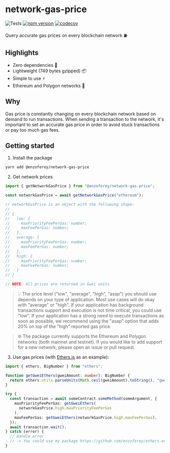 # network-gas-price

![Tests](https://github.com/enzoferey/network-gas-price/actions/workflows/test.yml/badge.svg)
[![npm version](https://badge.fury.io/js/@enzoferey%2Fnetwork-gas-price.svg)](https://badge.fury.io/js/@enzoferey%2Fnetwork-gas-price)
[![codecov](https://codecov.io/gh/enzoferey/network-gas-price/branch/main/graph/badge.svg?token=EJR8EAA1U8)](https://codecov.io/gh/enzoferey/network-gas-price)

Query accurate gas prices on every blockchain network ⛽️

## Highlights

- Zero dependencies 🧹
- Lightweight (749 bytes gzipped) 📦
- Simple to use ⚡️
- Ethereum and Polygon networks 🚀

## Why

Gas price is constantly changing on every blockchain network based on demand to run transactions. When sending a transaction to the network, it's important to set an accurate gas price in order to avoid stuck transactions or pay too much gas fees.

## Getting started

1. Install the package

```sh
yarn add @enzoferey/network-gas-price
```

2. Get network prices

```ts
import { getNetworkGasPrice } from "@enzoferey/network-gas-price";

const networkGasPrice = await getNetworkGasPrice("ethereum");

// networkGasPrice is an object with the following shape:
//
// {
//   low: {
//     maxPriorityFeePerGas: number;
//     maxFeePerGas: number;
//   },
//   average: {
//     maxPriorityFeePerGas: number;
//     maxFeePerGas: number;
//   },
//   high: {
//     maxPriorityFeePerGas: number;
//     maxFeePerGas: number;
//   }
// }

// NOTE: All prices are returned in Gwei units
```

> 💡 The price level ("low", "average", "high", "asap") you should use depends on your type of application. Most use cases will do okay with "average" or "high". If your application has background transactions support and execution is not time critical, you could use "low". If your application has a strong need to execute transactions as soon as possible, we recommend using the
> "asap" option that adds 20% on top of the "high" reported gas price.

> 🌐 The package currently supports the Ethereum and Polygon networks (both mainnet and testnet). If you would like to add support for a new network, please open an issue or pull request.

3. Use gas prices (with [Ethers.js](https://github.com/ethers-io/ethers.js/) as an example):

```ts
import { ethers, BigNumber } from "ethers";

function getGweiEthers(gweiAmount: number): BigNumber {
  return ethers.utils.parseUnits(Math.ceil(gweiAmount).toString(), "gwei");
}

try {
  const transaction = await someContract.someMethod(someArgument, {
    maxPriorityFeePerGas: getGweiEthers(
      networkGasPrice.high.maxPriorityFeePerGas
    ),
    maxFeePerGas: getGweiEthers(networkGasPrice.high.maxFeePerGas),
  });
  await transaction.wait();
} catch (error) {
  // Handle error
  // -> You could use my package https://github.com/enzoferey/ethers-error-parser for that 😉
}
```
